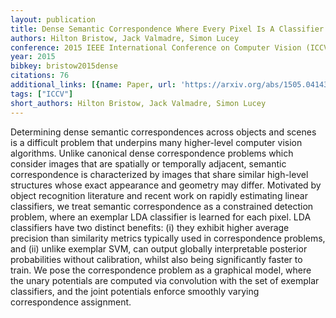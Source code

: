 ```yaml
---
layout: publication
title: Dense Semantic Correspondence Where Every Pixel Is A Classifier
authors: Hilton Bristow, Jack Valmadre, Simon Lucey
conference: 2015 IEEE International Conference on Computer Vision (ICCV)
year: 2015
bibkey: bristow2015dense
citations: 76
additional_links: [{name: Paper, url: 'https://arxiv.org/abs/1505.04143'}]
tags: ["ICCV"]
short_authors: Hilton Bristow, Jack Valmadre, Simon Lucey
---
```

Determining dense semantic correspondences across objects and scenes is a
difficult problem that underpins many higher-level computer vision algorithms.
Unlike canonical dense correspondence problems which consider images that are
spatially or temporally adjacent, semantic correspondence is characterized by
images that share similar high-level structures whose exact appearance and
geometry may differ.
  Motivated by object recognition literature and recent work on rapidly
estimating linear classifiers, we treat semantic correspondence as a
constrained detection problem, where an exemplar LDA classifier is learned for
each pixel. LDA classifiers have two distinct benefits: (i) they exhibit higher
average precision than similarity metrics typically used in correspondence
problems, and (ii) unlike exemplar SVM, can output globally interpretable
posterior probabilities without calibration, whilst also being significantly
faster to train.
  We pose the correspondence problem as a graphical model, where the unary
potentials are computed via convolution with the set of exemplar classifiers,
and the joint potentials enforce smoothly varying correspondence assignment.